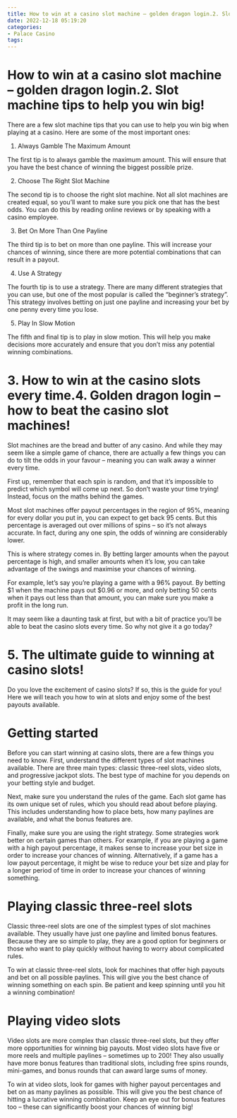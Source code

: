 ```yaml
---
title: How to win at a casino slot machine – golden dragon login.2. Slot machine tips to help you win big!
date: 2022-12-18 05:19:20
categories:
- Palace Casino
tags:
---
```



#  How to win at a casino slot machine – golden dragon login.2. Slot machine tips to help you win big!

There are a few slot machine tips that you can use to help you win big when playing at a casino. Here are some of the most important ones:

1. Always Gamble The Maximum Amount

The first tip is to always gamble the maximum amount. This will ensure that you have the best chance of winning the biggest possible prize.

2. Choose The Right Slot Machine

The second tip is to choose the right slot machine. Not all slot machines are created equal, so you’ll want to make sure you pick one that has the best odds. You can do this by reading online reviews or by speaking with a casino employee.

3. Bet On More Than One Payline

The third tip is to bet on more than one payline. This will increase your chances of winning, since there are more potential combinations that can result in a payout.

4. Use A Strategy

The fourth tip is to use a strategy. There are many different strategies that you can use, but one of the most popular is called the “beginner’s strategy”. This strategy involves betting on just one payline and increasing your bet by one penny every time you lose.

5. Play In Slow Motion

The fifth and final tip is to play in slow motion. This will help you make decisions more accurately and ensure that you don’t miss any potential winning combinations.

# 3. How to win at the casino slots every time.4. Golden dragon login – how to beat the casino slot machines!

Slot machines are the bread and butter of any casino. And while they may seem like a simple game of chance, there are actually a few things you can do to tilt the odds in your favour – meaning you can walk away a winner every time.

First up, remember that each spin is random, and that it’s impossible to predict which symbol will come up next. So don’t waste your time trying! Instead, focus on the maths behind the games.

Most slot machines offer payout percentages in the region of 95%, meaning for every dollar you put in, you can expect to get back 95 cents. But this percentage is averaged out over millions of spins – so it’s not always accurate. In fact, during any one spin, the odds of winning are considerably lower.

This is where strategy comes in. By betting larger amounts when the payout percentage is high, and smaller amounts when it’s low, you can take advantage of the swings and maximise your chances of winning.

For example, let’s say you’re playing a game with a 96% payout. By betting $1 when the machine pays out $0.96 or more, and only betting 50 cents when it pays out less than that amount, you can make sure you make a profit in the long run.

It may seem like a daunting task at first, but with a bit of practice you’ll be able to beat the casino slots every time. So why not give it a go today?

# 5. The ultimate guide to winning at casino slots!

Do you love the excitement of casino slots? If so, this is the guide for you! Here we will teach you how to win at slots and enjoy some of the best payouts available.

# Getting started

Before you can start winning at casino slots, there are a few things you need to know. First, understand the different types of slot machines available. There are three main types: classic three-reel slots, video slots, and progressive jackpot slots. The best type of machine for you depends on your betting style and budget.

Next, make sure you understand the rules of the game. Each slot game has its own unique set of rules, which you should read about before playing. This includes understanding how to place bets, how many paylines are available, and what the bonus features are.

Finally, make sure you are using the right strategy. Some strategies work better on certain games than others. For example, if you are playing a game with a high payout percentage, it makes sense to increase your bet size in order to increase your chances of winning. Alternatively, if a game has a low payout percentage, it might be wise to reduce your bet size and play for a longer period of time in order to increase your chances of winning something.

# Playing classic three-reel slots

Classic three-reel slots are one of the simplest types of slot machines available. They usually have just one payline and limited bonus features. Because they are so simple to play, they are a good option for beginners or those who want to play quickly without having to worry about complicated rules.

To win at classic three-reel slots, look for machines that offer high payouts and bet on all possible paylines. This will give you the best chance of winning something on each spin. Be patient and keep spinning until you hit a winning combination!

# Playing video slots

Video slots are more complex than classic three-reel slots, but they offer more opportunities for winning big payouts. Most video slots have five or more reels and multiple paylines – sometimes up to 200! They also usually have more bonus features than traditional slots, including free spins rounds, mini-games, and bonus rounds that can award large sums of money.

To win at video slots, look for games with higher payout percentages and bet on as many paylines as possible. This will give you the best chance of hitting a lucrative winning combination. Keep an eye out for bonus features too – these can significantly boost your chances of winning big!